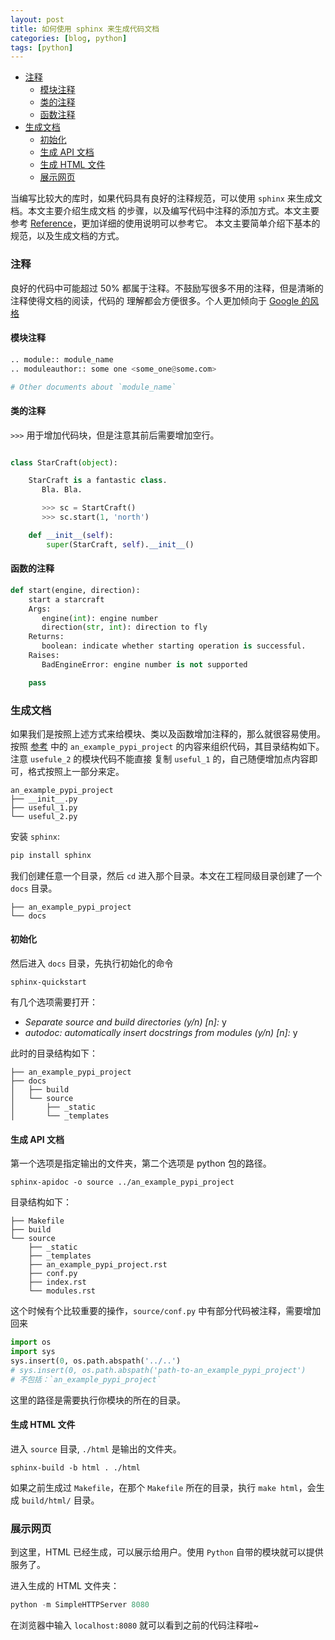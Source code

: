 ```yaml
---
layout: post
title: 如何使用 sphinx 来生成代码文档
categories: [blog, python]
tags: [python]
---
```


- [注释](#comment)
  - [模块注释](#module-comment)
  - [类的注释](#class-comment)
  - [函数注释](#function-comment)
- [生成文档](#gen-doc)
  - [初始化](#gen-doc-ini)
  - [生成 API 文档](#gen-api-doc)
  - [生成 HTML 文件](#gen-html)
  - [展示网页](#serve-html)

当编写比较大的库时，如果代码具有良好的注释规范，可以使用 `sphinx` 来生成文档。本文主要介绍生成文档
的步骤，以及编写代码中注释的添加方式。本文主要参考 [Reference][1]，更加详细的使用说明可以参考它。
本文主要简单介绍下基本的规范，以及生成文档的方式。

<a name='comment'></a>

### 注释

良好的代码中可能超过 50% 都属于注释。不鼓励写很多不用的注释，但是清晰的注释使得文档的阅读，代码的
理解都会方便很多。个人更加倾向于 [Google 的风格][2]

<a name='module-comment'></a>

#### 模块注释

```python
.. module:: module_name
.. moduleauthor:: some one <some_one@some.com>

# Other documents about `module_name`
```

<a name='class-comment'></a>

#### 类的注释

`>>>` 用于增加代码块，但是注意其前后需要增加空行。

```python

class StarCraft(object):

    StarCraft is a fantastic class.
       Bla. Bla.

       >>> sc = StartCraft()
       >>> sc.start(1, 'north')

    def __init__(self):
        super(StarCraft, self).__init__()

```

<a name='function-comment'></a>

#### 函数的注释

```python
def start(engine, direction):
    start a starcraft
    Args:
       engine(int): engine number
       direction(str, int): direction to fly
    Returns:
       boolean: indicate whether starting operation is successful.
    Raises:
       BadEngineError: engine number is not supported

    pass
```

<a name='gen-doc'></a>

### 生成文档

如果我们是按照上述方式来给模块、类以及函数增加注释的，那么就很容易使用。按照 [参考][1] 中的
`an_example_pypi_project` 的内容来组织代码，其目录结构如下。注意 `usefule_2` 的模块代码不能直接
复制 `useful_1` 的，自己随便增加点内容即可，格式按照上一部分来定。

```shell
an_example_pypi_project
├── __init__.py
├── useful_1.py
└── useful_2.py
```

安装 `sphinx`:

```python
pip install sphinx
```

我们创建任意一个目录，然后 `cd` 进入那个目录。本文在工程同级目录创建了一个 `docs` 目录。

```shell
├── an_example_pypi_project
└── docs
```

<a name='gen-doc-ini'></a>

#### 初始化

然后进入 `docs` 目录，先执行初始化的命令

```shell
sphinx-quickstart
```

有几个选项需要打开：

+ *Separate source and build directories (y/n) [n]:* y
+ *autodoc: automatically insert docstrings from modules (y/n) [n]:* y

此时的目录结构如下：

```shell
├── an_example_pypi_project
├── docs
│   ├── build
│   └── source
│       ├── _static
│       └── _templates
```

<a name='gen-api-doc'></a>

#### 生成 API 文档

第一个选项是指定输出的文件夹，第二个选项是 python 包的路径。

```shell
sphinx-apidoc -o source ../an_example_pypi_project
```

目录结构如下：

```shell
├── Makefile
├── build
└── source
    ├── _static
    ├── _templates
    ├── an_example_pypi_project.rst
    ├── conf.py
    ├── index.rst
    └── modules.rst
```

这个时候有个比较重要的操作，`source/conf.py` 中有部分代码被注释，需要增加回来

```python
import os
import sys
sys.insert(0, os.path.abspath('../..')
# sys.insert(0, os.path.abspath('path-to-an_example_pypi_project')
# 不包括：`an_example_pypi_project`
```

这里的路径是需要执行你模块的所在的目录。

<a name='gen-html'></a>

#### 生成 HTML 文件

进入 `source` 目录, `./html` 是输出的文件夹。

```shell
sphinx-build -b html . ./html
```

如果之前生成过 `Makefile`，在那个 `Makefile` 所在的目录，执行 `make html`，会生成 `build/html/`
目录。

<a name='serve-html'></a>

### 展示网页

到这里，HTML 已经生成，可以展示给用户。使用 `Python` 自带的模块就可以提供服务了。

进入生成的 HTML 文件夹：

```python
python -m SimpleHTTPServer 8080
```

在浏览器中输入 `localhost:8080` 就可以看到之前的代码注释啦~

[1]: https://pythonhosted.org/an_example_pypi_project/sphinx.html
[2]: http://zh-google-styleguide.readthedocs.io/en/latest/google-python-styleguide/python_style_rules/

